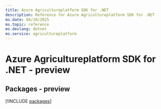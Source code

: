 ```yaml
---
title: Azure Agricultureplatform SDK for .NET
description: Reference for Azure Agricultureplatform SDK for .NET
ms.date: 04/10/2025
ms.topic: reference
ms.devlang: dotnet
ms.service: agricultureplatform
---
```

# Azure Agricultureplatform SDK for .NET - preview
## Packages - preview
[!INCLUDE [packages](agricultureplatform-index.md)]